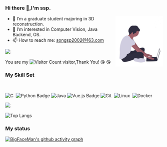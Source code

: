 ### Hi there 👋,I'm ssp.

<a> 
    <img align='right' alt='programmer' width=30% height=30% src='./assest/coding.jpg' />
</a>

- 🔭 I’m a graduate student majoring in 3D reconstruction.
- 👀 I’m interested in Computer Vision, Java Backend, OS.
- 📫 How to reach me: songsp2002@163.com

![](https://github-readme-stats.vercel.app/api?username=BigFaceMan&show_icons=true&theme=transparent)

You are my ![Visitor Count](https://profile-counter.glitch.me/BigFaceMan/count.svg) visitor,Thank You! :kissing_heart: :kissing_heart:

### My Skill Set
  <!-- for beauty 留个空行好看点 -->
  <div>&nbsp;</div>
<div >

  <!--  skill badge 技能徽章 -->
![C](https://img.shields.io/badge/-C-05122A?style=flat&logo=C&logoColor=A8B9CC)&nbsp;
![Python Badge](https://img.shields.io/badge/Python-3776AB?logo=python&logoColor=fff&style=flat)
![Java](https://img.shields.io/badge/-Java-ab7221?style=flat-square&logo=Java&logoColor=fff)
![Vue.js Badge](https://img.shields.io/badge/Vue.js-4FC08D?logo=vuedotjs&logoColor=fff&style=flat)
![Git](https://img.shields.io/badge/-Git-05122A?style=flat&logo=git)&nbsp;
![Linux](https://img.shields.io/badge/-Linux-05122A?style=flat&logo=linux)&nbsp;
![Docker](https://img.shields.io/badge/-Docker-2496ED?style=flat-square&logo=Docker&logoColor=fff)
</div>

![](https://github-readme-activity-graph.cyclic.app/graph?username=BigFaceMan&theme=dracula)

![Top Langs](https://github-readme-stats.vercel.app/api/top-langs/?username=BigFaceMan&layout=compact&theme=tokyonight)

### My status 
[![BigFaceMan's github activity graph](https://github-readme-activity-graph.vercel.app/graph?username=BigFaceMan&theme=dracula)](https://github.com/ashutosh00710/github-readme-activity-graph)

